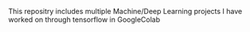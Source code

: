 This repositry includes multiple Machine/Deep Learning projects I have worked on through tensorflow in GoogleColab
